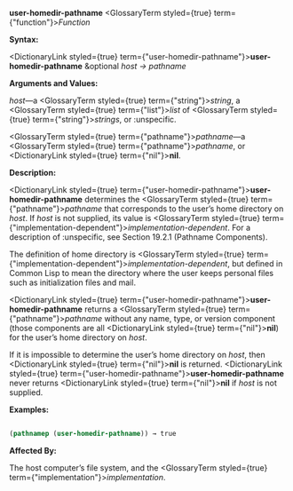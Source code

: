 **user-homedir-pathname** <GlossaryTerm styled={true} term={"function"}><i>Function</i></GlossaryTerm> 



**Syntax:** 



<DictionaryLink styled={true} term={"user-homedir-pathname"}><b>user-homedir-pathname</b></DictionaryLink> &amp;optional *host → pathname* 



**Arguments and Values:** 



*host*—a <GlossaryTerm styled={true} term={"string"}><i>string</i></GlossaryTerm>, a <GlossaryTerm styled={true} term={"list"}><i>list</i></GlossaryTerm> of <GlossaryTerm styled={true} term={"string"}><i>strings</i></GlossaryTerm>, or :unspecific. 



<GlossaryTerm styled={true} term={"pathname"}><i>pathname</i></GlossaryTerm>—a <GlossaryTerm styled={true} term={"pathname"}><i>pathname</i></GlossaryTerm>, or <DictionaryLink styled={true} term={"nil"}><b>nil</b></DictionaryLink>. 



**Description:** 



<DictionaryLink styled={true} term={"user-homedir-pathname"}><b>user-homedir-pathname</b></DictionaryLink> determines the <GlossaryTerm styled={true} term={"pathname"}><i>pathname</i></GlossaryTerm> that corresponds to the user’s home directory on *host*. If *host* is not supplied, its value is <GlossaryTerm styled={true} term={"implementation-dependent"}><i>implementation-dependent</i></GlossaryTerm>. For a description of :unspecific, see Section 19.2.1 (Pathname Components). 



The definition of home directory is <GlossaryTerm styled={true} term={"implementation-dependent"}><i>implementation-dependent</i></GlossaryTerm>, but defined in Common Lisp to mean the directory where the user keeps personal files such as initialization files and mail. 



<DictionaryLink styled={true} term={"user-homedir-pathname"}><b>user-homedir-pathname</b></DictionaryLink> returns a <GlossaryTerm styled={true} term={"pathname"}><i>pathname</i></GlossaryTerm> without any name, type, or version component (those components are all <DictionaryLink styled={true} term={"nil"}><b>nil</b></DictionaryLink>) for the user’s home directory on *host*. 



If it is impossible to determine the user’s home directory on *host*, then <DictionaryLink styled={true} term={"nil"}><b>nil</b></DictionaryLink> is returned. <DictionaryLink styled={true} term={"user-homedir-pathname"}><b>user-homedir-pathname</b></DictionaryLink> never returns <DictionaryLink styled={true} term={"nil"}><b>nil</b></DictionaryLink> if *host* is not supplied. 



**Examples:**
```lisp

(pathnamep (user-homedir-pathname)) → true 

```
**Affected By:** 



The host computer’s file system, and the <GlossaryTerm styled={true} term={"implementation"}><i>implementation</i></GlossaryTerm>. 





